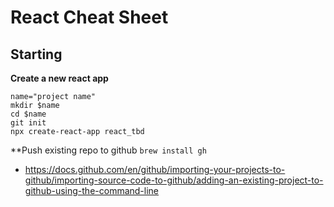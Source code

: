 # React Cheat Sheet

## Starting

**Create a new react app**
```
name="project name"
mkdir $name
cd $name
git init
npx create-react-app react_tbd
```

**Push existing repo to github
`brew install gh`
- https://docs.github.com/en/github/importing-your-projects-to-github/importing-source-code-to-github/adding-an-existing-project-to-github-using-the-command-line




